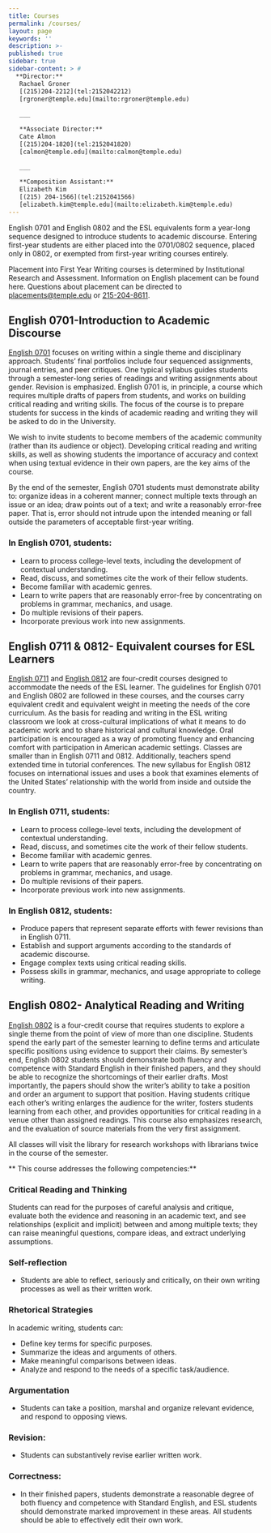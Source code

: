 ```yaml
---
title: Courses
permalink: /courses/
layout: page
keywords: ''
description: >- 
published: true
sidebar: true
sidebar-content: > #
  **Director:**  
   Rachael Groner     
   [(215)204-2212](tel:2152042212)    
   [rgroner@temple.edu](mailto:rgroner@temple.edu)    
   
   ___
   
   **Associate Director:**  
   Cate Almon   
   [(215)204-1820](tel:2152041820)    
   [calmon@temple.edu](mailto:calmon@temple.edu)  
   
   ___
   
   **Composition Assistant:**  
   Elizabeth Kim    
   [(215) 204-1566](tel:2152041566)  
   [elizabeth.kim@temple.edu](mailto:elizabeth.kim@temple.edu)  
---
```

English 0701 and English 0802 and the ESL equivalents form a year-long sequence designed to introduce students to academic discourse. Entering first-year students are either placed into the 0701/0802 sequence, placed only in 0802, or exempted from first-year writing courses entirely.

Placement into First Year Writing courses is determined by Institutional Research and Assessment. Information on English placement can be found here. Questions about placement can be directed to [placements@temple.edu](placements@temple.edu) or [215-204-8611](tel:2152048611). 

## English 0701-Introduction to Academic Discourse

[English 0701](http://bulletin.temple.edu/courses/eng/) focuses on writing within a single theme and disciplinary approach. Students’ final portfolios include four sequenced assignments, journal entries, and peer critiques. One typical syllabus guides students through a semester-long series of readings and writing assignments about gender. Revision is emphasized. English 0701 is, in principle, a course which requires multiple drafts of papers from students, and works on building critical reading and writing skills. The focus of the course is to prepare students for success in the kinds of academic reading and writing they will be asked to do in the University.

We wish to invite students to become members of the academic community (rather than its audience or object).  Developing critical reading and writing skills, as well as showing students the importance of accuracy and context when using textual evidence in their own papers, are the key aims of the course.

By the end of the semester, English 0701 students must demonstrate ability to: organize ideas in a coherent manner; connect multiple texts through an issue or an idea; draw points out of a text; and write a reasonably error-free paper. That is, error should not intrude upon the intended meaning or fall outside the parameters of acceptable first-year writing.

### In English 0701, students:

- Learn to process college-level texts, including the development of contextual understanding.
- Read, discuss, and sometimes cite the work of their fellow students.
- Become familiar with academic genres.
- Learn to write papers that are reasonably error-free by concentrating on problems in grammar, mechanics, and usage.
- Do multiple revisions of their papers.
- Incorporate previous work into new assignments.

## English 0711 & 0812- Equivalent courses for ESL Learners

[English 0711](http://bulletin.temple.edu/courses/eng/) and [English 0812](http://bulletin.temple.edu/courses/eng/) are four-credit courses designed to accommodate the needs of the ESL learner. The guidelines for English 0701 and English 0802 are followed in these courses, and the courses carry equivalent credit and equivalent weight in meeting the needs of the core curriculum. As the basis for reading and writing in the ESL writing classroom we look at cross-cultural implications of what it means to do academic work and to share historical and cultural knowledge. Oral participation is encouraged as a way of promoting fluency and enhancing comfort with participation in American academic settings. Classes are smaller than in English 0711 and 0812. Additionally, teachers spend extended time in tutorial conferences. The new syllabus for English 0812 focuses on international issues and uses a book that examines elements of the United States’ relationship with the world from inside and outside the country.

### In English 0711, students:

- Learn to process college-level texts, including the development of contextual understanding.
- Read, discuss, and sometimes cite the work of their fellow students.
- Become familiar with academic genres.
- Learn to write papers that are reasonably error-free by concentrating on problems in grammar, mechanics, and usage.
- Do multiple revisions of their papers.
- Incorporate previous work into new assignments.

### In English 0812, students:  

- Produce papers that represent separate efforts with fewer revisions than in English 0711.
- Establish and support arguments according to the standards of academic discourse.
- Engage complex texts using critical reading skills.
- Possess skills in grammar, mechanics, and usage appropriate to college writing.

## English 0802- Analytical Reading and Writing

[English 0802](http://bulletin.temple.edu/courses/eng/) is a four-credit course that requires students to explore a single theme from the point of view of more than one discipline. Students spend the early part of the semester learning to define terms and articulate specific positions using evidence to support their claims. By semester’s end, English 0802 students should demonstrate both fluency and competence with Standard English in their finished papers, and they should be able to recognize the shortcomings of their earlier drafts. Most importantly, the papers should show the writer’s ability to take a position and order an argument to support that position. Having students critique each other’s writing enlarges the audience for the writer, fosters students learning from each other, and provides opportunities for critical reading in a venue other than assigned readings. This course also emphasizes research, and the evaluation of source materials from the very first assignment.

All classes will visit the library for research workshops with librarians twice in the course of the semester.

** This course addresses the following competencies:**
### Critical Reading and Thinking

Students can read for the purposes of careful analysis and critique, evaluate both the evidence and reasoning in an academic text, and see relationships (explicit and implicit) between and among multiple texts; they can raise meaningful questions, compare ideas, and extract underlying assumptions.

### Self-reflection
- Students are able to reflect, seriously and critically, on their own writing processes as well as their written work.

### Rhetorical Strategies

In academic writing, students can:
- Define key terms for specific purposes.
- Summarize the ideas and arguments of others.
- Make meaningful comparisons between ideas.
- Analyze and respond to the needs of a specific task/audience.

### Argumentation
- Students can take a position, marshal and organize relevant evidence, and respond to opposing views.

### Revision:
- Students can substantively revise earlier written work.

### Correctness:
- In their finished papers, students demonstrate a reasonable degree of both fluency and competence with Standard English, and ESL students should demonstrate marked improvement in these areas. All students should be able to effectively edit their own work.
